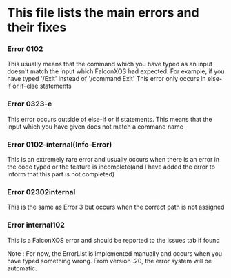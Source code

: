# This file lists the main errors and their fixes

### Error 0102

This usually means that the command which you have typed as an input doesn't match the input which FalconXOS had expected.
For example, if you have typed '/Exit' instead of '/command Exit'
This error only occurs in else-if or if-else statements

### Error 0323-e

This error occurs outside of else-if or if statements.
This means that the input which you have given does not match a command name

### Error 0102-internal(Info-Error)

This is an extremely rare error and usually occurs when there is an error in the code typed or the feature is incomplete(and I have added the error to inform that this part is not completed)

### Error 02302internal

This is the same as Error 3 but occurs when the correct path is not assigned

### Error internal102

This is a FalconXOS error and should be reported to the issues tab if found

Note : For now, the ErrorList is implemented manually and occurs when you have typed something wrong.
From version .20, the error system will be automatic.